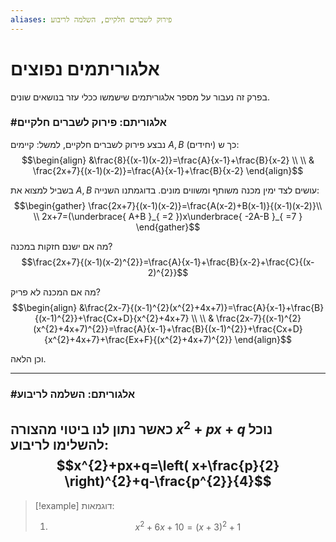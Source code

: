 ```yaml
---
aliases: פירוק לשברים חלקיים, השלמה לריבוע
---
```

# אלגוריתמים נפוצים

בפרק זה נעבור על מספר אלגוריתמים שישמשו ככלי עזר בנושאים שונים.
### #אלגוריתם: פירוק לשברים חלקיים
נבצע פירוק לשברים חלקיים, למשל:
קיימים $A,B$ (יחידים) כך ש:
$$\begin{align}
&\frac{8}{(x-1)(x-2)}=\frac{A}{x-1}+\frac{B}{x-2} \\ \\
& \frac{2x+7}{(x-1)(x-2)}=\frac{A}{x-1}+\frac{B}{x-2}
\end{align}$$

בשביל למצוא את $A,B$ עושים לצד ימין מכנה משותף ומשווים מונים. בדוגמתנו השנייה:
$$\begin{gather}
\frac{2x+7}{(x-1)(x-2)}=\frac{A(x-2)+B(x-1)}{(x-1)(x-2)}\\
\\
2x+7=(\underbrace{ A+B }_{ =2 })x\underbrace{ -2A-B }_{ =7 }
\end{gather}$$

מה אם ישנם חזקות במכנה?
$$\frac{2x+7}{(x-1)(x-2)^{2}}=\frac{A}{x-1}+\frac{B}{x-2}+\frac{C}{(x-2)^{2}}$$

מה אם המכנה לא פריק?
$$\begin{align}
&\frac{2x-7}{(x-1)^{2}(x^{2}+4x+7)}=\frac{A}{x-1}+\frac{B}{(x-1)^{2}}+\frac{Cx+D}{x^{2}+4x+7}  \\ \\
& \frac{2x-7}{(x-1)^{2}(x^{2}+4x+7)^{2}}=\frac{A}{x-1}+\frac{B}{(x-1)^{2}}+\frac{Cx+D}{x^{2}+4x+7}+\frac{Ex+F}{(x^{2}+4x+7)^{2}}
\end{align}$$

וכן הלאה.

---

### #אלגוריתם: השלמה לריבוע
כאשר נתון לנו ביטוי מהצורה $x^{2}+px+q$ נוכל **להשלימו לריבוע**:
$$x^{2}+px+q=\left( x+\frac{p}{2} \right)^{2}+q-\frac{p^{2}}{4}$$
---
>[!example] דוגמאות:
>1. $$x^{2}+6x+10=(x+3)^{2}+1$$